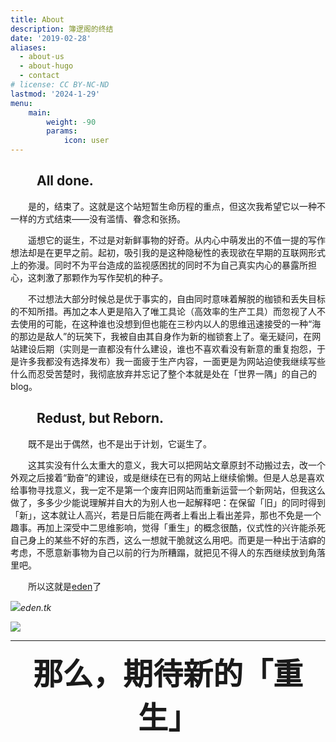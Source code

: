 ```yaml
---
title: About
description: 簿逻阁的终结
date: '2019-02-28'
aliases:
  - about-us
  - about-hugo
  - contact
# license: CC BY-NC-ND
lastmod: '2024-1-29'
menu:
    main: 
        weight: -90
        params:
            icon: user
---
```

## &emsp;&emsp;All done.

&emsp;&emsp;是的，结束了。这就是这个站短暂生命历程的重点，但这次我希望它以一种不一样的方式结束——没有滥情、眷念和张扬。

&emsp;&emsp;遥想它的诞生，不过是对新鲜事物的好奇。从内心中萌发出的不值一提的写作想法却是在更早之前。起初，吸引我的是这种隐秘性的表现欲在早期的互联网形式上的弥漫。同时不为平台造成的监视感困扰的同时不为自己真实内心的暴露所担心，这刺激了那颗作为写作契机的种子。

&emsp;&emsp;不过想法大部分时候总是优于事实的，自由同时意味着解脱的枷锁和丢失目标的不知所措。再加之本人更是陷入了唯工具论（高效率的生产工具）而忽视了人不去使用的可能，在这种谁也没想到但也能在三秒内以人的思维迅速接受的一种“海的那边是敌人”的玩笑下，我被自由其自身作为新的枷锁套上了。毫无疑问，在网站建设后期（实则是一直都没有什么建设，谁也不喜欢看没有新意的重复抱怨，于是许多我都没有选择发布）我一面疲于生产内容，一面更是为网站迫使我继续写些什么而忍受苦楚时，我彻底放弃并忘记了整个本就是处在「世界一隅」的自己的blog。

## &emsp;&emsp;Redust, but Reborn.

&emsp;&emsp;既不是出于偶然，也不是出于计划，它诞生了。

&emsp;&emsp;这其实没有什么太重大的意义，我大可以把网站文章原封不动搬过去，改一个外观之后接着“勤奋”的建设，或是继续在已有的网站上继续偷懒。但是人总是喜欢给事物寻找意义，我一定不是第一个废弃旧网站而重新运营一个新网站，但我这么做了，多多少少能说理解并自大的为别人也一起解释吧：在保留「旧」的同时得到「新」，这本就让人高兴，若是日后能在两者上看出上看出差异，那也不免是一个趣事。再加上深受中二思维影响，觉得「重生」的概念很酷，仪式性的兴许能杀死自己身上的某些不好的东西，这么一想就干脆就这么用吧。而更是一种出于洁癖的考虑，不愿意新事物为自己以前的行为所糟蹋，就把见不得人的东西继续放到角落里吧。

&emsp;&emsp;所以这就是[eden](https://eden.tk)了

![](https://cdn.jsdelivr.net/gh/Nonexistentx/Picbed@main/img/SharedScreenshot.png)_eden.tk_

![](https://cdn.jsdelivr.net/gh/Nonexistentx/Picbed@main/img/SharedScreenshot.jpg)

-------
<font size="30"><b><center> 那么，期待新的「重生」</center></b></font>